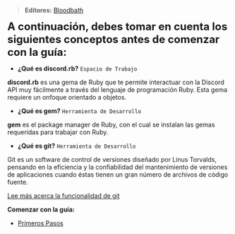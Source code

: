 > **<i class="fas fa-users"></i> Editores:** [Bloodbath](https://github.com/MagicNeko15)

<font size=5> **A continuación, debes tomar en cuenta los siguientes conceptos antes de comenzar con la guía:** </font>

* **¿Qué es discord.rb?** `Espacio de Trabajo`

**discord.rb** es una gema de Ruby que te permite interactuar con la Discord API muy fácilmente a través del lenguaje de programación Ruby. Esta gema requiere un onfoque orientado a objetos.

* **¿Qué es gem?** `Herramienta de Desarrollo`

**gem** es el package manager de Ruby, con el cual se instalan las gemas requeridas para trabajar con Ruby.

* **¿Qué es git?** `Herramienta de Desarrollo`

Git es un software de control de versiones diseñado por Linus Torvalds, pensando en la eficiencia y la confiabilidad del mantenimiento de versiones de aplicaciones cuando éstas tienen un gran número de archivos de código fuente.

[Lee más acerca la funcionalidad de git](https://git-scm.com/book/es/v1/Empezando-Fundamentos-de-Git)

**<i class="fas fa-arrow-circle-right"></i> Comenzar con la guía:**
* [Primeros Pasos](/rb/primeros-pasos.md)

